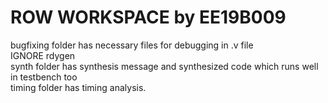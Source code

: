 # ROW WORKSPACE by EE19B009
bugfixing folder has necessary files for debugging in .v file <br>
IGNORE rdygen <br>
synth folder has synthesis message and synthesized code which runs well in testbench too <br>
timing folder has timing analysis.